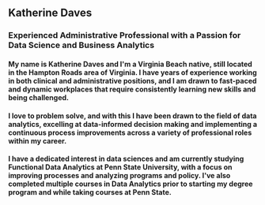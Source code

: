 ## Katherine Daves
### Experienced Administrative Professional with a Passion for Data Science and Business Analytics

#### My name is Katherine Daves and I'm a Virginia Beach native, still located in the Hampton Roads area of Virginia. I have years of experience working in both clinical and administrative positions, and I am drawn to fast-paced and dynamic workplaces that require consistently learning new skills and being challenged. 

#### I love to problem solve, and with this I have been drawn to the field of data analytics, excelling at data-informed decision making and implementing a continuous process improvements across a variety of professional roles within my career. 

#### I have a dedicated interest in data sciences and am currently studying Functional Data Analytics at Penn State University, with a focus on improving processes and analyzing programs and policy. I've also completed multiple courses in Data Analytics prior to starting my degree program and while taking courses at Penn State. 

<!--
**katherineedaves/katherineedaves** is a ✨ _special_ ✨ repository because its `README.md` (this file) appears on your GitHub profile.

Here are some ideas to get you started:

- 🔭 I’m currently working on ...
- 🌱 I’m currently learning ...
- 👯 I’m looking to collaborate on ...
- 🤔 I’m looking for help with ...
- 💬 Ask me about ...
- 📫 How to reach me: ...
- 😄 Pronouns: ...
- ⚡ Fun fact: ...
-->
